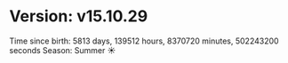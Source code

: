 # Version: v15.10.29
Time since birth: 5813 days, 139512 hours, 8370720 minutes, 502243200 seconds
Season: Summer ☀️
